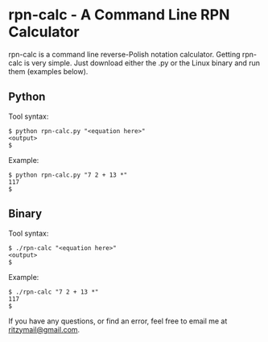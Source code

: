 rpn-calc - A Command Line RPN Calculator
========================================

rpn-calc is a command line reverse-Polish notation calculator. Getting 
rpn-calc is very simple. Just download either the .py or the Linux 
binary and run them (examples below).

Python
------
Tool syntax:

    $ python rpn-calc.py "<equation here>"
    <output>
    $
Example:

    $ python rpn-calc.py "7 2 + 13 *"
    117
    $


Binary
------

Tool syntax:

    $ ./rpn-calc "<equation here>"
    <output>
    $
Example:

    $ ./rpn-calc "7 2 + 13 *"
    117
    $


If you have any questions, or find an error, feel free to email me at ritzymail@gmail.com.
